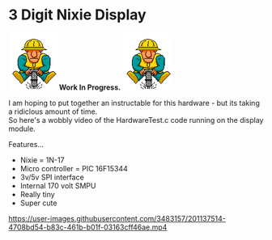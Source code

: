 # 3 Digit Nixie Display #

![alt text](https://github.com/oddwires/RP2040/blob/master/Function%20Generator/Images/work-in-progress.gif)****Work In Progress.****
![alt text](https://github.com/oddwires/RP2040/blob/master/Function%20Generator/Images/work-in-progress.gif)   
   
I am hoping to put together an instructable for this hardware - but its taking a ridiclous amount of time.   
So here's a wobbly video of the HardwareTest.c code running on the display module.

Features...
  * Nixie = 1N-17
  * Micro controller = PIC 16F15344
  * 3v/5v SPI interface
  * Internal 170 volt SMPU
  * Really tiny
  * Super cute

https://user-images.githubusercontent.com/3483157/201137514-4708bd54-b83c-461b-b01f-03163cff46ae.mp4
